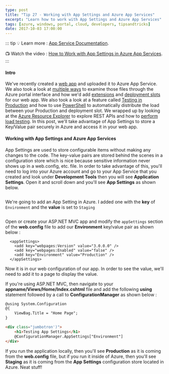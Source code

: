 ```yaml
---
type: post
title: "Tip 27 - Working with App Settings and Azure App Services"
excerpt: "Learn how to work with App Settings and Azure App Services"
tags: [azure, windows, portal, cloud, developers, tipsandtricks]
date: 2017-10-03 17:00:00
---
```


::: tip
:bulb: Learn more : [App Service Documentation](https://docs.microsoft.com/azure/app-service?WT.mc_id=docs-azuredevtips-micrum). 

:tv: Watch the video : [How to Work with App Settings in Azure App Services](https://youtu.be/P7CUEU9c0MM?WT.mc_id=youtube-azuredevtips-micrum).
:::

#### Intro

We've recently created a [web app](https://microsoft.github.io/AzureTipsAndTricks/blog/tip19.html?WT.mc_id=github-azuredevtips-micrum) and uploaded it to Azure App Service. We also took a look at [multiple ways](https://microsoft.github.io/AzureTipsAndTricks/blog/tip20.html?WT.mc_id=github-azuredevtips-micrum) to examine those files through the Azure portal interface and how we'd add [extensions](https://microsoft.github.io/AzureTipsAndTricks/blog/tip21.html?WT.mc_id=github-azuredevtips-micrum) and [deployment slots](https://microsoft.github.io/AzureTipsAndTricks/blog/tip22.html?WT.mc_id=github-azuredevtips-micrum) for our web app. We also took a look at a feature called [Testing in Production](https://microsoft.github.io/AzureTipsAndTricks/blog/tip23.html?WT.mc_id=github-azuredevtips-micrum) and how to use  [PowerShell](https://microsoft.github.io/AzureTipsAndTricks/blog/tip24.html?WT.mc_id=github-azuredevtips-micrum) to automatically distribute the load between your Production and deployment slot. We wrapped up by looking at the [Azure Resource Explorer](https://microsoft.github.io/AzureTipsAndTricks/blog/tip25.html?WT.mc_id=github-azuredevtips-micrum) to explore REST APIs and how to [perform load testing](https://microsoft.github.io/AzureTipsAndTricks/blog/tip26.html?WT.mc_id=github-azuredevtips-micrum). In this post, we'll take advantage of App Settings to store a Key/Value pair securely in Azure and access it in your web app. 

#### Working with App Settings and Azure App Services

App Settings are used to store configurable items without making any changes to the code. The key-value pairs are stored behind the scenes in a configuration store which is nice because sensitive information never shows up in a web.config, etc. file. In order to take advantage of this, you'll need to log into your Azure account and go to your App Service that you created and look under **Development Tools** then you will see **Application Settings**. Open it and scroll down and you'll see **App Settings** as shown below. 

<img :src="$withBase('/files/appsettings1.png')">

We're going to add an App Setting in Azure. I added one with the **key** of `Environment` and the **value** is set to `Staging`

<img :src="$withBase('/files/appsettings2.png')">

Open or create your ASP.NET MVC app and modify the `appSettings` section of the **web.config** file to add our  **Environment** key/value pair as shown below :

```text
  <appSettings>
    <add key="webpages:Version" value="3.0.0.0" />
    <add key="webpages:Enabled" value="false" />
    <add key="Environment" value="Production" />
  </appSettings>
  ```

Now it is in our web configuration of our app. In order to see the value, we'll need to add it to a page to display the value. 

If you're using ASP.NET MVC, then navigate to your **appname/Views/Home/Index.cshtml** file and add the following **using** statement followed by a call to **ConfigurationManager** as shown below :


```html
@using System.Configuration
@{
    ViewBag.Title = "Home Page";
}

<div class="jumbotron')">
    <h1>Testing App Settings</h1>
    @ConfigurationManager.AppSettings["Environment"]
</div>

```

If you run the application locally, then you'll see **Production** as it is coming from the **web.config** file, but if you run it inside of Azure, then you'll see **Staging** as it is coming from the **App Settings** configuration store located in Azure. Neat stuff!

<img :src="$withBase('/files/appsettings3.png')">


